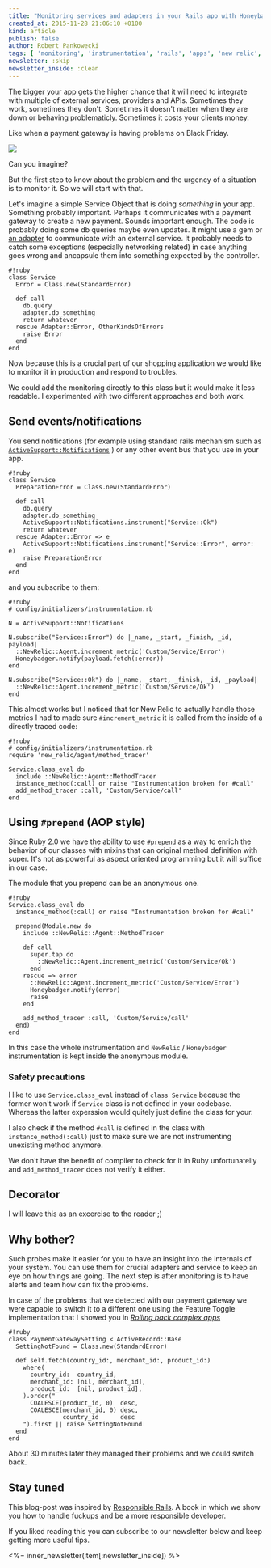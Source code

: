 ```yaml
---
title: "Monitoring services and adapters in your Rails app with Honeybadger, NewRelic and #prepend"
created_at: 2015-11-28 21:06:10 +0100
kind: article
publish: false
author: Robert Pankowecki
tags: [ 'monitoring', 'instrumentation', 'rails', 'apps', 'new relic', 'honeybadger', 'prepend' ]
newsletter: :skip
newsletter_inside: :clean
---
```


The bigger your app gets the higher chance that it will need to integrate with multiple of external
services, providers and APIs. Sometimes they work, sometimes they don't. Sometimes it doesn't matter
when they are down or behaving problematicly. Sometimes it costs your clients money.

Like when a payment gateway is having problems on Black Friday.

<img src="/assets/images/ruby-rails-new-relic-honeybadger-custom-metrics-monitoring-instrumentation/payment-gateway-problems-fit.jpg">

Can you imagine?

But the first step to know about the problem and the urgency of a situation is to monitor it.
So we will start with that.

<!-- more -->

Let's imagine a simple Service Object that is doing _something_ in your app. Something probably
important. Perhaps it communicates with a payment gateway to create a new payment. Sounds important
enough. The code is probably doing some db queries maybe even updates. It might use a gem or
[an adapter](/2014/08/ruby-rails-adapters/) to communicate with an external service. It probably
needs to catch some exceptions (especially networking related) in case anything goes wrong and
ancapsule them into something expected by the controller.

```
#!ruby
class Service
  Error = Class.new(StandardError)

  def call
    db.query
    adapter.do_something
    return whatever
  rescue Adapter::Error, OtherKindsOfErrors
    raise Error
  end
end
```

Now because this is a crucial part of our shopping application we would like
to monitor it in production and respond to troubles.

We could add the monitoring directly to this class but it would make
it less readable. I experimented with two different approaches and
both work.

## Send events/notifications

You send notifications (for example using standard rails
mechanism such as [`ActiveSupport::Notifications`](http://api.rubyonrails.org/v4.2.5/classes/ActiveSupport/Notifications.html)
) or any other event bus that you use in your app.

```
#!ruby
class Service
  PreparationError = Class.new(StandardError)

  def call
    db.query
    adapter.do_something
    ActiveSupport::Notifications.instrument("Service::Ok")
    return whatever
  rescue Adapter::Error => e
    ActiveSupport::Notifications.instrument("Service::Error", error: e)
    raise PreparationError
  end
end
```

and you subscribe to them:

```
#!ruby
# config/initializers/instrumentation.rb

N = ActiveSupport::Notifications

N.subscribe("Service::Error") do |_name, _start, _finish, _id, payload|
  ::NewRelic::Agent.increment_metric('Custom/Service/Error')
  Honeybadger.notify(payload.fetch(:error))
end

N.subscribe("Service::Ok") do |_name, _start, _finish, _id, _payload|
  ::NewRelic::Agent.increment_metric('Custom/Service/Ok')
end
```

This almost works but I noticed that for New Relic to actually handle those metrics
I had to made sure `#increment_metric` it is called from the inside of a directly 
traced code:

```
#!ruby
# config/initializers/instrumentation.rb
require 'new_relic/agent/method_tracer'

Service.class_eval do
  include ::NewRelic::Agent::MethodTracer
  instance_method(:call) or raise "Instrumentation broken for #call"
  add_method_tracer :call, 'Custom/Service/call'
end
```

## Using `#prepend` (AOP style)

Since Ruby 2.0 we have the ability to use [`#prepend`](http://dev.af83.com/2012/10/19/ruby-2-0-module-prepend.html) as a way to enrich the
behavior of our classes with mixins that can original method definition
with super. It's not as powerful as aspect oriented programming but it will suffice in our case.

The module that you prepend can be an anonymous one.

```
#!ruby
Service.class_eval do
  instance_method(:call) or raise "Instrumentation broken for #call"

  prepend(Module.new do
    include ::NewRelic::Agent::MethodTracer

    def call
      super.tap do
        ::NewRelic::Agent.increment_metric('Custom/Service/Ok')
      end
    rescue => error
      ::NewRelic::Agent.increment_metric('Custom/Service/Error')
      Honeybadger.notify(error)
      raise
    end

    add_method_tracer :call, 'Custom/Service/call'
  end)
end
```

In this case the whole instrumentation and `NewRelic` / `Honeybadger` instrumentation is kept
inside the anonymous module.

### Safety precautions

I like to use `Service.class_eval` instead of `class Service` because the former
won't work if `Service` class is not defined in your codebase. Whereas the latter
experssion would quitely just define the class for your.

I also check if the method `#call` is defined in the class with `instance_method(:call)`
just to make sure we are not instrumenting unexisting method anymore.

We don't have the benefit of compiler to check for it in Ruby unfortunatelly and
`add_method_tracer` does not verify it either.

## Decorator

I will leave this as an excercise to the reader ;)

## Why bother?

Such probes make it easier for you to have an insight into the internals of your
system. You can use them for crucial adapters and service to keep an eye on how
things are going. The next step is after monitoring is to have alerts and team
how can fix the problems.

In case of the problems that we detected with our payment gateway we were capable
to switch it to a different one using the Feature Toggle implementation that I 
showed you in [_Rolling back complex apps_](http://blog.arkency.com/2015/10/rolling-back-complex-apps/#use_feature_toggles)

```
#!ruby
class PaymentGatewaySetting < ActiveRecord::Base
  SettingNotFound = Class.new(StandardError)

  def self.fetch(country_id:, merchant_id:, product_id:)
    where(
      country_id:  country_id,
      merchant_id: [nil, merchant_id],
      product_id:  [nil, product_id],
    ).order("
      COALESCE(product_id, 0)  desc,
      COALESCE(merchant_id, 0) desc,
               country_id      desc
    ").first || raise SettingNotFound
  end
end
```

About 30 minutes later they managed their problems and we could switch back.

## Stay tuned

This blog-post was inspired by [Responsible Rails](/responsible-rails/). A book in which we
show you how to handle fuckups and be a more responsible developer.

If you liked reading this you can subscribe to our newsletter below and keep getting more
useful tips.

<%= inner_newsletter(item[:newsletter_inside]) %>

